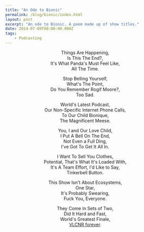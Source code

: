 ```yaml
---
title: "An Ode to Bionic"
permalink: /blog/bionic/index.html
layout: post
excerpt: "An ode to Bionic. A poem made up of show titles."
date: 2014-07-09T00:00:00.000Z
tags:
    - Podcasting
---
```


<div style="text-align:center">
<p>Things Are Happening,<br>
Is This The End?,<br>
It's What Panda's Must Feel Like,<br>
All The Time.</p>

<p>Stop Belling Yourself,<br>
What's The Point,<br>
Do You Remember Rogif Moore?,<br>
Too Sad.</p>

<p>World's Latest Podcast,<br>
Our Non-Specific Internet Phone Calls​,<br>
To Our Child Bionique,<br>
The Magnificent Meese​.</p>

<p>You, I and Our Love Child,<br>
I Put A Bell On The End,<br>
Not Even a Full Ding,<br>
I've Got To Get It All In.</p>

<p>I Want To Sell You Clothes,<br>
Potential, That's What It's Loaded With​,<br>
It's A Team Effort, I'd Like to Say,<br>
Tinkerbell Button.</p>

<p>This Show Isn't About Ecosystems,<br>
One Star,<br>
It's Probably Swearing​,<br>
Fuck You, Everyone.</p>

<p>They Come In Sets of Two,<br>
Did It Hard and Fast,<br>
World's Greatest Finale,<br>
<a href="http://vlcnr.rknight.me">VLCNR forever</a>.</p>
</div>